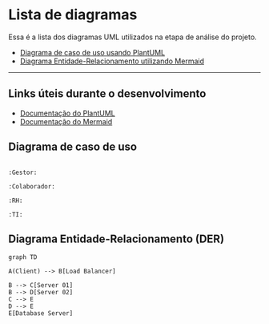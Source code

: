 # Lista de diagramas

Essa é a lista dos diagramas UML utilizados na etapa de análise do projeto.

- [Diagrama de caso de uso usando PlantUML](#diagrama-de-caso-de-uso)
- [Diagrama Entidade-Relacionamento utilizando Mermaid](#diagrama-entidade-relacionamento--der-)
---
## Links úteis durante o desenvolvimento
- [Documentação do PlantUML](https://plantuml.com/use-case-diagram)
- [Documentação do Mermaid](https://mermaid.js.org/config/Tutorials.html)

## Diagrama de caso de uso

```plantuml

:Gestor:

:Colaborador:

:RH:

:TI:
```

## Diagrama Entidade-Relacionamento (DER)

```mermaid
graph TD

A(Client) --> B[Load Balancer]

B --> C[Server 01]
B --> D[Server 02]
C --> E
D --> E
E[Database Server]
```